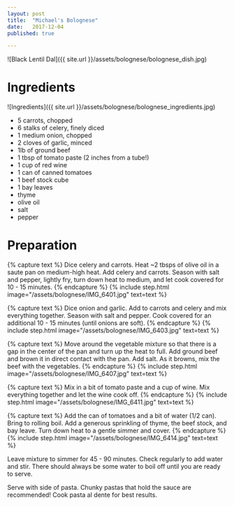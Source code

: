 ```yaml
---
layout: post
title:  "Michael's Bolognese"
date:   2017-12-04
published: true

---
```


![Black Lentil Dal]({{ site.url }}/assets/bolognese/bolognese_dish.jpg)


# Ingredients

![Ingredients]({{ site.url }}/assets/bolognese/bolognese_ingredients.jpg)

* 5 carrots, chopped
* 6 stalks of celery, finely diced
* 1 medium onion, chopped
* 2 cloves of garlic, minced
* 1lb of ground beef
* 1 tbsp of tomato paste (2 inches from a tube!)
* 1 cup of red wine
* 1 can of canned tomatoes
* 1 beef stock cube
* 1 bay leaves
* thyme
* olive oil
* salt
* pepper


# Preparation
{% capture text %}
  Dice celery and carrots. Heat ~2 tbsps of olive oil in a saute pan on medium-high heat. Add celery and carrots. Season with salt and pepper, lightly fry, turn down heat to medium, and let cook covered for 10 - 15 minutes.
{% endcapture %}
{% include step.html image="/assets/bolognese/IMG_6401.jpg" text=text %}

{% capture text %}
  Dice onion and garlic. Add to carrots and celery and mix everything together. Season with salt and pepper. Cook covered for an additional 10 - 15 minutes (until onions are soft).
{% endcapture %}
{% include step.html image="/assets/bolognese/IMG_6403.jpg" text=text %}

{% capture text %}
  Move around the vegetable mixture so that there is a gap in the center of the pan and turn up the heat to full. Add ground beef and brown it in direct contact with the pan. Add salt. As it browns, mix the beef with the vegetables.
{% endcapture %}
{% include step.html image="/assets/bolognese/IMG_6407.jpg" text=text %}

{% capture text %}
  Mix in a bit of tomato paste and a cup of wine. Mix everything together and let the wine cook off.
{% endcapture %}
{% include step.html image="/assets/bolognese/IMG_6411.jpg" text=text %}

{% capture text %}
  Add the can of tomatoes and a bit of water (1/2 can). Bring to rolling boil. Add a generous sprinkling of thyme, the beef stock, and bay leave. Turn down heat to a gentle simmer and cover.
{% endcapture %}
{% include step.html image="/assets/bolognese/IMG_6414.jpg" text=text %}


Leave mixture to simmer for 45 - 90 minutes. Check regularly to add water and stir. There should always be some water to boil off until you are ready to serve.

Serve with side of pasta. Chunky pastas that hold the sauce are recommended! Cook pasta al dente for best results.
